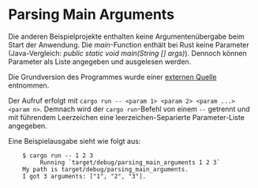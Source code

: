 # Parsing Main Arguments
Die anderen Beispielprojekte enthalten keine Argumentenübergabe beim Start der Anwendung. Die *main*-Function enthält bei Rust keine Parameter (Java-Vergleich: *public static void main(String [] args)*). Dennoch können Parameter als Liste angegeben und ausgelesen werden.

Die Grundversion des Programmes wurde einer [externen Quelle](http://rustbyexample.com/std_misc/arg.html) entnommen.

Der Aufruf erfolgt mit `cargo run -- <param 1> <param 2> <param ...> <param n>`. Demnach wird der `cargo run`-Befehl von einem ` -- ` getrennt und mit führendem Leerzeichen eine leerzeichen-Separierte Parameter-Liste angegeben.

Eine Beispielausgabe sieht wie folgt aus:

        $ cargo run -- 1 2 3
             Running `target/debug/parsing_main_arguments 1 2 3`
        My path is target/debug/parsing_main_arguments.
        I got 3 arguments: ["1", "2", "3"].
